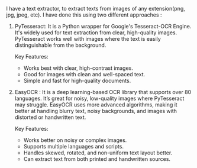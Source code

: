 I have a text extractor, to extract texts from images of any extension(png, jpg, jpeg, etc).
I have done this using two different approaches :

1. PyTesseract: It is a Python wrapper for Google's Tesseract-OCR Engine.
   It's widely used for text extraction from clear, high-quality images.
   PyTesseract works well with images where the text is easily distinguishable from the background.
   
   Key Features:
    - Works best with clear, high-contrast images.
    - Good for images with clean and well-spaced text.
    - Simple and fast for high-quality documents.
      
2. EasyOCR : It is a deep learning-based OCR library that supports over 80 languages.
   It’s great for noisy, low-quality images where PyTesseract may struggle.
   EasyOCR uses more advanced algorithms, making it better at handling blurry text, noisy backgrounds, and images with distorted or handwritten text.
   
   Key Features:
   - Works better on noisy or complex images.
   - Supports multiple languages and scripts.
   - Handles skewed, rotated, and non-uniform text layout better.
   - Can extract text from both printed and handwritten sources.


